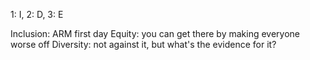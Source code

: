 
1: I, 2: D, 3: E

Inclusion: ARM first day
Equity: you can get there by making everyone worse off
Diversity: not against it, but what's the evidence for it?
